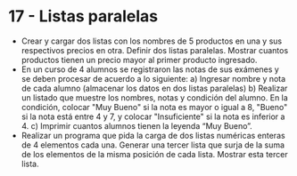 # 17 - Listas paralelas
*  Crear y cargar dos listas con los nombres de 5 productos en una y sus respectivos precios en otra. Definir dos listas paralelas. Mostrar cuantos productos tienen un precio mayor al primer producto ingresado. 
*  En un curso de 4 alumnos se registraron las notas de sus exámenes y se deben procesar de acuerdo a lo siguiente:
a) Ingresar nombre y nota de cada alumno (almacenar los datos en dos listas paralelas)
b) Realizar un listado que muestre los nombres, notas y condición del alumno. En la condición, colocar "Muy Bueno" si la nota es mayor o igual a 8, "Bueno" si la nota está entre 4 y 7, y colocar "Insuficiente" si la nota es inferior a 4.
c) Imprimir cuantos alumnos tienen la leyenda “Muy Bueno”.
*  Realizar un programa que pida la carga de dos listas numéricas enteras de 4 elementos cada una. Generar una tercer lista que surja de la suma de los elementos de la misma posición de cada lista. Mostrar esta tercer lista. 